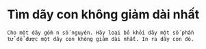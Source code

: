 
# Tìm dãy con không giảm dài nhất

```markdown
Cho một dãy gồm n số nguyên. Hãy loại bỏ khỏi dãy một số phần
tử để được một dãy con không giảm dài nhất. In ra dãy con đó.
```

